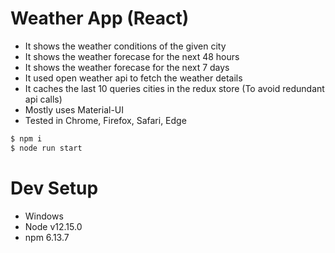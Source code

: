 # Weather App (React)

- It shows the weather conditions of the given city
- It shows the weather forecase for the next 48 hours
- It shows the weather forecase for the next 7 days
- It used open weather api to fetch the weather details
- It caches the last 10 queries cities in the redux store (To avoid redundant api calls)
- Mostly uses Material-UI
- Tested in Chrome, Firefox, Safari, Edge

```sh
$ npm i
$ node run start
```

# Dev Setup
- Windows
- Node v12.15.0
- npm 6.13.7